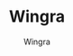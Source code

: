 ---
designer: Endless Knot
description: "Collection%3A%20Omni%20Collection%0AColor%3A%20Brown%0AMaterial%3A%20100%25%20WoolPile%3A%201/4%22Width%3A%2013%272%22Style%3A%20Solid"
image_primary: img/WIN13-49-600x812.jpg
image_secondary: ../../../images/blank.png
manufacturer: Endless Knot
href: https://endlessknotrugs.com/product/wingra-49-brown/
subtitle: Wingra
tags: 
  - endless_knot
  - on-demand-rugs
title: Wingra
image_thumb: img/WIN13-49-300x300.jpg
category: on-demand-rugs
slug: /manufacturers/endless-knot/on-demand-rugs/endless-knot-wingra
---